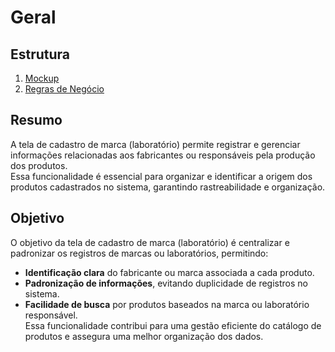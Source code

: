 # Geral

## Estrutura
1. [Mockup](mockup/marca.mockup.md)
2. [Regras de Negócio](regras%20de%20negócio/marca.bdd.md)

## Resumo
A tela de cadastro de marca (laboratório) permite registrar e gerenciar informações relacionadas aos fabricantes ou responsáveis pela produção dos produtos.   
Essa funcionalidade é essencial para organizar e identificar a origem dos produtos cadastrados no sistema, garantindo rastreabilidade e organização.

## Objetivo
O objetivo da tela de cadastro de marca (laboratório) é centralizar e padronizar os registros de marcas ou laboratórios, permitindo:

* **Identificação clara** do fabricante ou marca associada a cada produto.  
* **Padronização de informações**, evitando duplicidade de registros no sistema.  
* **Facilidade de busca** por produtos baseados na marca ou laboratório responsável.  
Essa funcionalidade contribui para uma gestão eficiente do catálogo de produtos e assegura uma melhor organização dos dados. 